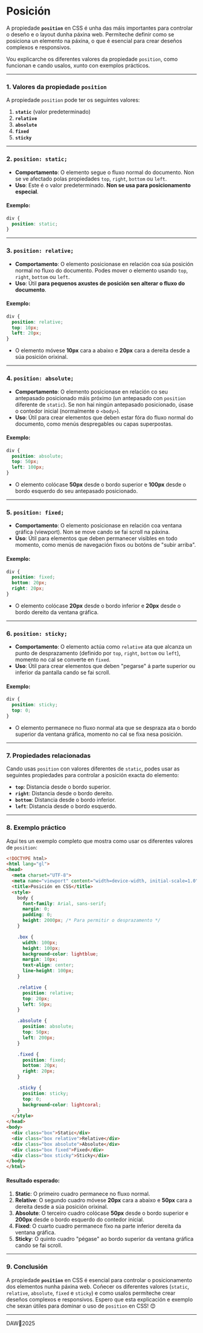 # Posición

A propiedade **`position`** en CSS é unha das máis importantes para controlar o deseño e o layout dunha páxina web. Permíteche definir como se posiciona un elemento na páxina, o que é esencial para crear deseños complexos e responsivos.

Vou explicarche os diferentes valores da propiedade `position`, como funcionan e cando usalos, xunto con exemplos prácticos.

---

### **1. Valores da propiedade `position`**

A propiedade `position` pode ter os seguintes valores:

1. **`static`** (valor predeterminado)
2. **`relative`**
3. **`absolute`**
4. **`fixed`**
5. **`sticky`**

---

### **2. `position: static;`**

- **Comportamento**: O elemento segue o fluxo normal do documento. Non se ve afectado polas propiedades `top`, `right`, `bottom` ou `left`.
- **Uso**: Este é o valor predeterminado. **Non se usa para posicionamento especial**.

#### **Exemplo**:
```css
div {
  position: static;
}
```

---

### **3. `position: relative;`**

- **Comportamento**: O elemento posicionase en relación coa súa posición normal no fluxo do documento. Podes mover o elemento usando `top`, `right`, `bottom` ou `left`.
- **Uso**: Útil **para pequenos axustes de posición sen alterar o fluxo do documento**.

#### **Exemplo**:
```css
div {
  position: relative;
  top: 10px;
  left: 20px;
}
```
- O elemento móvese **10px** cara a abaixo e **20px** cara a dereita desde a súa posición orixinal.

---

### **4. `position: absolute;`**

- **Comportamento**: O elemento posicionase en relación co seu antepasado posicionado máis próximo (un antepasado con `position` diferente de `static`). Se non hai ningún antepasado posicionado, úsase o contedor inicial (normalmente o `<body>`).
- **Uso**: Útil para crear elementos que deben estar fóra do fluxo normal do documento, como menús despregables ou capas superpostas.

#### **Exemplo**:
```css
div {
  position: absolute;
  top: 50px;
  left: 100px;
}
```
- O elemento colócase **50px** desde o bordo superior e **100px** desde o bordo esquerdo do seu antepasado posicionado.

---

### **5. `position: fixed;`**

- **Comportamento**: O elemento posicionase en relación coa ventana gráfica (viewport). Non se move cando se fai scroll na páxina.
- **Uso**: Útil para elementos que deben permanecer visibles en todo momento, como menús de navegación fixos ou botóns de "subir arriba".

#### **Exemplo**:
```css
div {
  position: fixed;
  bottom: 20px;
  right: 20px;
}
```
- O elemento colócase **20px** desde o bordo inferior e **20px** desde o bordo dereito da ventana gráfica.

---

### **6. `position: sticky;`**

- **Comportamento**: O elemento actúa como `relative` ata que alcanza un punto de desprazamento (definido por `top`, `right`, `bottom` ou `left`), momento no cal se converte en `fixed`.
- **Uso**: Útil para crear elementos que deben "pegarse" á parte superior ou inferior da pantalla cando se fai scroll.

#### **Exemplo**:
```css
div {
  position: sticky;
  top: 0;
}
```
- O elemento permanece no fluxo normal ata que se despraza ata o bordo superior da ventana gráfica, momento no cal se fixa nesa posición.

---

### **7. Propiedades relacionadas**

Cando usas `position` con valores diferentes de `static`, podes usar as seguintes propiedades para controlar a posición exacta do elemento:

- **`top`**: Distancia desde o bordo superior.
- **`right`**: Distancia desde o bordo dereito.
- **`bottom`**: Distancia desde o bordo inferior.
- **`left`**: Distancia desde o bordo esquerdo.

---

### **8. Exemplo práctico**

Aquí tes un exemplo completo que mostra como usar os diferentes valores de `position`:

```html
<!DOCTYPE html>
<html lang="gl">
<head>
  <meta charset="UTF-8">
  <meta name="viewport" content="width=device-width, initial-scale=1.0">
  <title>Posición en CSS</title>
  <style>
    body {
      font-family: Arial, sans-serif;
      margin: 0;
      padding: 0;
      height: 2000px; /* Para permitir o desprazamento */
    }

    .box {
      width: 100px;
      height: 100px;
      background-color: lightblue;
      margin: 10px;
      text-align: center;
      line-height: 100px;
    }

    .relative {
      position: relative;
      top: 20px;
      left: 50px;
    }

    .absolute {
      position: absolute;
      top: 50px;
      left: 200px;
    }

    .fixed {
      position: fixed;
      bottom: 20px;
      right: 20px;
    }

    .sticky {
      position: sticky;
      top: 0;
      background-color: lightcoral;
    }
  </style>
</head>
<body>
  <div class="box">Static</div>
  <div class="box relative">Relative</div>
  <div class="box absolute">Absolute</div>
  <div class="box fixed">Fixed</div>
  <div class="box sticky">Sticky</div>
</body>
</html>
```

#### **Resultado esperado**:
1. **Static**: O primeiro cuadro permanece no fluxo normal.
2. **Relative**: O segundo cuadro móvese **20px** cara a abaixo e **50px** cara a dereita desde a súa posición orixinal.
3. **Absolute**: O terceiro cuadro colócase **50px** desde o bordo superior e **200px** desde o bordo esquerdo do contedor inicial.
4. **Fixed**: O cuarto cuadro permanece fixo na parte inferior dereita da ventana gráfica.
5. **Sticky**: O quinto cuadro "pégase" ao bordo superior da ventana gráfica cando se fai scroll.

---

### **9. Conclusión**

A propiedade **`position`** en CSS é esencial para controlar o posicionamento dos elementos nunha páxina web. Coñecer os diferentes valores (`static`, `relative`, `absolute`, `fixed` e `sticky`) e como usalos permíteche crear deseños complexos e responsivos. Espero que esta explicación e exemplo che sexan útiles para dominar o uso de `position` en CSS! 😊


---

DAW🧊2025